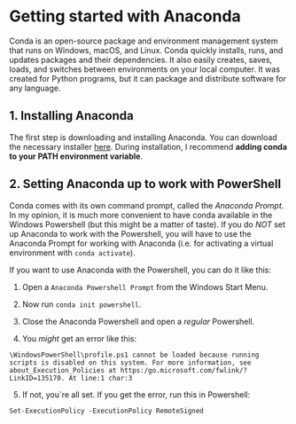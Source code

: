# Getting started with Anaconda

Conda is an open-source package and environment management system that runs on
Windows, macOS, and Linux. Conda quickly installs, runs, and updates packages
and their dependencies. It also easily creates, saves, loads, and switches
between environments on your local computer. It was created for Python
programs, but it can package and distribute software for any language.

## 1. Installing Anaconda

The first step is downloading and installing Anaconda. You can download the
necessary installer [here](https://www.anaconda.com/products/distribution).
During installation, I recommend **adding conda to your PATH environment
variable**.

## 2. Setting Anaconda up to work with PowerShell

Conda comes with its own command prompt, called the *Anaconda Prompt*. In my
opinion, it is much more convenient to have conda available in the Windows
Powershell (but this might be a matter of taste). If you do *NOT* set up
Anaconda to work with the Powershell, you will have to use the Anaconda Prompt
for working with Anaconda (i.e. for activating a virtual environment with 
`conda activate`).

If you want to use Anaconda with the Powershell, you can do it like this:

1. Open a `Anaconda Powershell Prompt` from the Windows Start Menu.

2. Now run `conda init powershell`.

3. Close the Anaconda Powershell and open a *regular* Powershell.

4. You *might* get an error like this:

```
\WindowsPowerShell\profile.ps1 cannot be loaded because running scripts is disabled on this system. For more information, see about_Execution_Policies at https:/go.microsoft.com/fwlink/?LinkID=135170. At line:1 char:3
```

5. If not, you`re all set. If you get the error, run this in Powershell:

```
Set-ExecutionPolicy -ExecutionPolicy RemoteSigned
```

